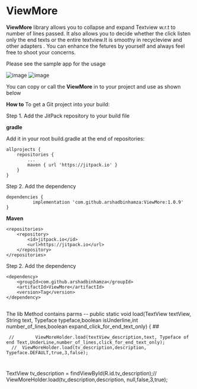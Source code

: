 



# ViewMore

**ViewMore** library allows you to collapse and expand Textview w.r.t to number of lines passed. It also allows you to decide whether the click listen only the end texts or the entire textview.It is smoothy in recycleview and other adapters . You can enhance the fetures by yourself and always feel free to shoot your concerns.

Please see the sample app for the usage


![image](https://user-images.githubusercontent.com/10271708/144758450-9c54083f-da96-4cb1-b3f0-8c7ccaddcfb8.png)
![image](https://user-images.githubusercontent.com/10271708/144758472-b504b0a8-c8c1-4b21-a84f-ede5510bc729.png)

You can copy or call the **ViewMore** in to your project and use as shown below



**How to**
To get a Git project into your build:

Step 1. Add the JitPack repository to your build file

**gradle**

Add it in your root build.gradle at the end of repositories:

	allprojects {
		repositories {
			...
			maven { url 'https://jitpack.io' }
		}
	}
Step 2. Add the dependency

	dependencies {
	          implementation 'com.github.arshadbinhamza:ViewMore:1.0.9'
	}
**Maven**


	<repositories>
		<repository>
		    <id>jitpack.io</id>
		    <url>https://jitpack.io</url>
		</repository>
	</repositories>
Step 2. Add the dependency

	<dependency>
	    <groupId>com.github.arshadbinhamza</groupId>
	    <artifactId>ViewMore</artifactId>
	    <version>Tag</version>
	</dependency>


##
The lib Method contains parms --
public static void load(TextView textView, String text, Typeface typeface,boolean isUnderline,int number_of_lines,boolean expand_click_for_end_text_only)
{ ##




     //        ViewMoreHolder.load(textView_description,text, Typeface of end Text,UnderLine,number_of_lines,click_for_end_text_only);
      //  ViewMoreHolder.load(tv_description,description, Typeface.DEFAULT,true,3,false);

#
TextView tv_description = findViewById(R.id.tv_description);//
ViewMoreHolder.load(tv_description,description, null,false,3,true);

#   


